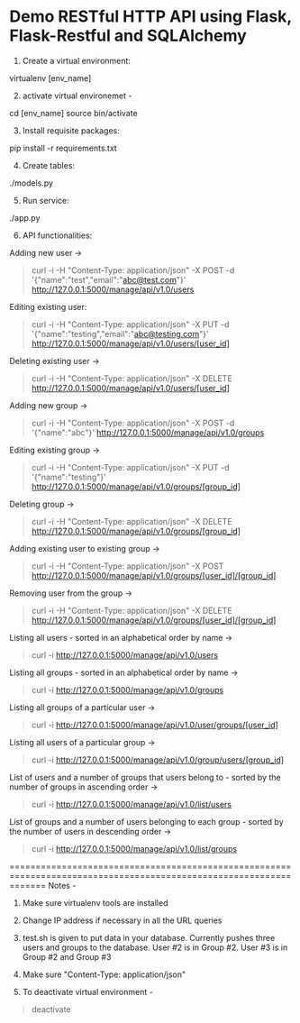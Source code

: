 Demo RESTful HTTP API using Flask, Flask-Restful and SQLAlchemy
===================

1. Create a virtual environment:

virtualenv [env_name]

2. activate virtual environemet -

cd [env_name]
source bin/activate

3. Install requisite packages:

pip install -r requirements.txt

4. Create tables:

./models.py

5. Run service:

./app.py

6. API functionalities:

Adding new user ->

> curl -i -H "Content-Type: application/json" -X POST -d '{"name":"test","email":"abc@test.com"}' http://127.0.0.1:5000/manage/api/v1.0/users

Editing existing user:

> curl -i -H "Content-Type: application/json" -X PUT -d '{"name":"testing","email":"abc@testing.com"}' http://127.0.0.1:5000/manage/api/v1.0/users/[user_id]

Deleting existing user ->

> curl -i -H "Content-Type: application/json" -X DELETE http://127.0.0.1:5000/manage/api/v1.0/users/[user_id]

Adding new group ->

> curl -i -H "Content-Type: application/json" -X POST -d '{"name":"abc"}' http://127.0.0.1:5000/manage/api/v1.0/groups

Editing existing group ->

> curl -i -H "Content-Type: application/json" -X PUT -d '{"name":"testing"}' http://127.0.0.1:5000/manage/api/v1.0/groups/[group_id]

Deleting group ->

> curl -i -H "Content-Type: application/json" -X DELETE http://127.0.0.1:5000/manage/api/v1.0/groups/[group_id]

Adding existing user to existing group ->

> curl -i -H "Content-Type: application/json" -X POST http://127.0.0.1:5000/manage/api/v1.0/groups/[user_id]/[group_id]

Removing user from the group ->

> curl -i -H "Content-Type: application/json" -X DELETE http://127.0.0.1:5000/manage/api/v1.0/groups/[user_id]/[group_id]

Listing all users - sorted in an alphabetical order by name ->

> curl -i http://127.0.0.1:5000/manage/api/v1.0/users

Listing all groups - sorted in an alphabetical order by name ->

> curl -i http://127.0.0.1:5000/manage/api/v1.0/groups

Listing all groups of a particular user ->

> curl -i http://127.0.0.1:5000/manage/api/v1.0/user/groups/[user_id]

Listing all users of a particular group ->

> curl -i http://127.0.0.1:5000/manage/api/v1.0/group/users/[group_id]

List of users and a number of groups that users belong to - sorted by the number of groups in ascending order ->

> curl -i http://127.0.0.1:5000/manage/api/v1.0/list/users

List of groups and a number of users belonging to each group - sorted by the number of users in descending order ->

> curl -i http://127.0.0.1:5000/manage/api/v1.0/list/groups

===================================================================================================================
Notes -

1. Make sure virtualenv tools are installed

2. Change IP address if necessary in all the URL queries

3. test.sh is given to put data in your database. Currently pushes three users and groups to the database. 
User #2 is in Group #2. User #3 is in Group #2 and Group #3

4. Make sure "Content-Type: application/json"

5. To deactivate virtual environment -

> deactivate